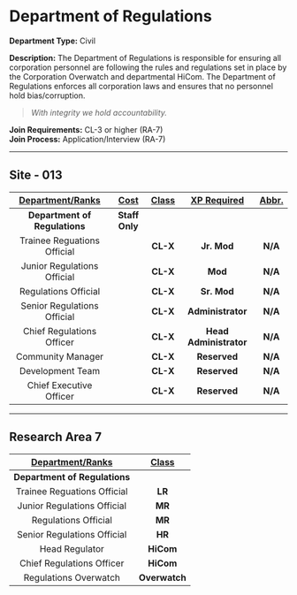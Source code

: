# Department of Regulations

**Department Type:** Civil

**Description:** The Department of Regulations is responsible for ensuring all corporation personnel are following the rules and regulations set in place by the Corporation Overwatch and departmental HiCom. The Department of Regulations enforces all corporation laws and ensures that no personnel hold bias/corruption.

> *With integrity we hold accountability.*

**Join Requirements:** CL-3 or higher (RA-7)  
**Join Process:** Application/Interview (RA-7)

---

## Site - 013

| **<ins>Department/Ranks</ins>** | **<ins>Cost</ins>** | **<ins>Class</ins>** | **<ins>XP Required</ins>** | **<ins>Abbr.</ins>** |
|:---:|:---:|:---:|:---:|:---:|
| **Department of Regulations** | **Staff Only** |  |  |  |
| Trainee Reguations Official |  | **CL-X** | **Jr. Mod** | **N/A** |
| Junior Regulations Official |  | **CL-X** | **Mod** | **N/A** |
| Regulations Official |  | **CL-X** | **Sr. Mod** | **N/A** |
| Senior Regulations Official |  | **CL-X** | **Administrator** | **N/A** |
| Chief Regulations Officer |  | **CL-X** | **Head Administrator** | **N/A** |
| Community Manager |  | **CL-X** | **Reserved** | **N/A** |
| Development Team |  | **CL-X** | **Reserved** | **N/A** |
| Chief Executive Officer |  | **CL-X** | **Reserved** | **N/A** |

---

## Research Area 7
| **<ins>Department/Ranks</ins>** | **<ins>Class</ins>** |
|:---:|:---:|
| **Department of Regulations** | |
| Trainee Reguations Official | **LR** |
| Junior Regulations Official | **MR** |
| Regulations Official | **MR** |
| Senior Regulations Official | **HR** |
| Head Regulator | **HiCom** |
| Chief Regulations Officer | **HiCom** |
| Regulations Overwatch | **Overwatch** |
